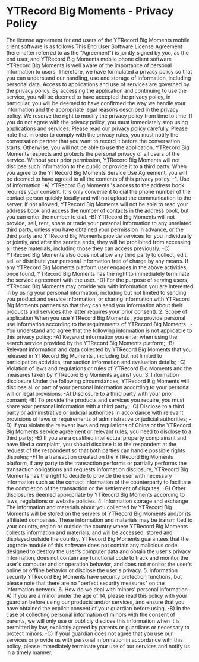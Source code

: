 # YTRecord Big Moments - Privacy Policy
The license agreement for end users of the YTRecord Big Moments mobile client software is as follows
This End User Software License Agreement (hereinafter referred to as the "Agreement") is jointly signed by you, as the end user, and YTRecord Big Moments mobile phone client software
YTRecord Big Moments is well aware of the importance of personal information to users. Therefore, we have formulated a privacy policy so that you can understand our handling, use and storage of information, including personal data. Access to applications and use of services are governed by the privacy policy.
By accessing the application and continuing to use the service, you will be deemed to have accepted the privacy policy, in particular, you will be deemed to have confirmed the way we handle your information and the appropriate legal reasons described in the privacy policy. We reserve the right to modify the privacy policy from time to time. If you do not agree with the privacy policy, you must immediately stop using applications and services. Please read our privacy policy carefully.
Please note that in order to comply with the privacy rules, you must notify the conversation partner that you want to record it before the conversation starts. Otherwise, you will not be able to use the application.
YTRecord Big Moments respects and protects the personal privacy of all users of the service. Without your prior permission, YTRecord Big Moments will not disclose such information to the public or provide it to a third party. When you agree to the YTRecord Big Moments Service Use Agreement, you will be deemed to have agreed to all the contents of this privacy policy.
-1. Use of information
-A) YTRecord Big Moments 's access to the address book requires your consent. It is only convenient to dial the phone number of the contact person quickly locally and will not upload the communication to the server. If not allowed, YTRecord Big Moments will not be able to read your address book and access the number of contacts in the address book, but you can enter the number to dial.
-B) YTRecord Big Moments will not provide, sell, rent, share or trade your personal information to any unrelated third party, unless you have obtained your permission in advance, or the third party and YTRecord Big Moments provide services for you individually or jointly, and after the service ends, they will be prohibited from accessing all these materials, including those they can access previously.
-C) YTRecord Big Moments also does not allow any third party to collect, edit, sell or distribute your personal information free of charge by any means. If any YTRecord Big Moments platform user engages in the above activities, once found, YTRecord Big Moments has the right to immediately terminate the service agreement with the user.
-D) For the purpose of serving users, YTRecord Big Moments may provide you with information you are interested in by using your personal information, including but not limited to sending you product and service information, or sharing information with YTRecord Big Moments partners so that they can send you information about their products and services (the latter requires your prior consent).
2. Scope of application
When you use YTRecord Big Moments , you provide personal use information according to the requirements of YTRecord Big Moments .
-You understand and agree that the following information is not applicable to this privacy policy:
-A) Keyword information you enter when using the search service provided by the YTRecord Big Moments platform;
-B) Relevant information and data collected by YTRecord Big Moments that you released in YTRecord Big Moments , including but not limited to participation activities, transaction information and evaluation details;
-C) Violation of laws and regulations or rules of YTRecord Big Moments and the measures taken by YTRecord Big Moments against you.
3. Information disclosure Under the following circumstances, YTRecord Big Moments will disclose all or part of your personal information according to your personal will or legal provisions:
-A) Disclosure to a third party with your prior consent;
-B) To provide the products and services you require, you must share your personal information with a third party;
-C) Disclose to a third party or administrative or judicial authorities in accordance with relevant provisions of laws or requirements of administrative or judicial authorities;
-D) If you violate the relevant laws and regulations of China or the YTRecord Big Moments service agreement or relevant rules, you need to disclose to a third party;
-E) If you are a qualified intellectual property complainant and have filed a complaint, you should disclose it to the respondent at the request of the respondent so that both parties can handle possible rights disputes;
-F) In a transaction created on the YTRecord Big Moments platform, if any party to the transaction performs or partially performs the transaction obligations and requests information disclosure, YTRecord Big Moments has the right to decide to provide the user with necessary information such as the contact information of the counterparty to facilitate the completion of the transaction or the settlement of disputes.
-G) Other disclosures deemed appropriate by YTRecord Big Moments according to laws, regulations or website policies.
4. Information storage and exchange The information and materials about you collected by YTRecord Big Moments will be stored on the servers of YTRecord Big Moments and/or its affiliated companies. These information and materials may be transmitted to your country, region or outside the country where YTRecord Big Moments collects information and materials, and will be accessed, stored and displayed outside the country.
YTRecord Big Moments guarantees that the upgrade module of this software does not contain any malicious code designed to destroy the user's computer data and obtain the user's privacy information, does not contain any functional code to track and monitor the user's computer and or operation behavior, and does not monitor the user's online or offline behavior or disclose the user's privacy.
5. Information security
YTRecord Big Moments have security protection functions, but please note that there are no "perfect security measures" on the information network.
6. How do we deal with minors' personal information
-A) If you are a minor under the age of 14, please read this policy with your guardian before using our products and/or services, and ensure that you have obtained the explicit consent of your guardian before using.
-B) In the case of collecting personal information of minors with the consent of parents, we will only use or publicly disclose this information when it is permitted by law, explicitly agreed by parents or guardians or necessary to protect minors.
-C) If your guardian does not agree that you use our services or provide us with personal information in accordance with this policy, please immediately terminate your use of our services and notify us in a timely manner.
